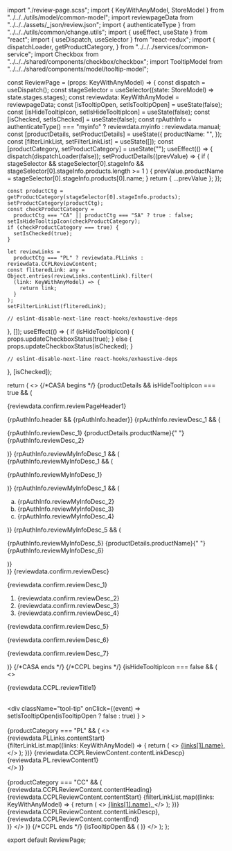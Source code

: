 import "./review-page.scss";
import { KeyWithAnyModel, StoreModel } from "../../../utils/model/common-model";
import reviewpageData from "../../../assets/_json/review.json";
import { authenticateType } from "../../../utils/common/change.utils";
import { useEffect, useState } from "react";
import { useDispatch, useSelector } from "react-redux";
import {
  dispatchLoader,
  getProductCategory,
} from "../../../services/common-service";
import Checkbox from "../../../shared/components/checkbox/checkbox";
import TooltipModel from "../../../shared/components/model/tooltip-model";

const ReviewPage = (props: KeyWithAnyModel) => {
  const dispatch = useDispatch();
  const stageSelector = useSelector((state: StoreModel) => state.stages.stages);
  const reviewdata: KeyWithAnyModel = reviewpageData;
  const [isTooltipOpen, setIsTooltipOpen] = useState(false);
  const [isHideTooltipIcon, setIsHideTooltipIcon] = useState<boolean>(false);
  const [isChecked, setIsChecked] = useState<boolean>(false);
  const rpAuthInfo =
    authenticateType() === "myinfo" ? reviewdata.myinfo : reviewdata.manual;
  const [productDetails, setProductDetails] = useState({
    productName: "",
  });
  const [filterLinkList, setFilterLinkList] = useState([]);
  const [productCategory, setProductCategory] = useState("");
  useEffect(() => {
    dispatch(dispatchLoader(false));
    setProductDetails((prevValue) => {
      if (
        stageSelector &&
        stageSelector[0].stageInfo &&
        stageSelector[0].stageInfo.products.length >= 1
      ) {
        prevValue.productName = stageSelector[0].stageInfo.products[0].name;
      }
      return { ...prevValue };
    });

    const productCtg = getProductCategory(stageSelector[0].stageInfo.products);
    setProductCategory(productCtg);
    const checkProductCategory =
      productCtg === "CA" || productCtg === "SA" ? true : false;
    setIsHideTooltipIcon(checkProductCategory);
    if (checkProductCategory === true) {
      setIsChecked(true);
    }

    let reviewLinks =
      productCtg === "PL" ? reviewdata.PLLinks : reviewdata.CCPLReviewContent;
    const fliteredLink: any = Object.entries(reviewLinks.contentLink).filter(
      (link: KeyWithAnyModel) => {
        return link;
      }
    );
    setFilterLinkList(fliteredLink);

    // eslint-disable-next-line react-hooks/exhaustive-deps
  }, []);
  useEffect(() => {
    if (isHideTooltipIcon) {
      props.updateCheckboxStatus(true);
    } else {
      props.updateCheckboxStatus(isChecked);
    }

    // eslint-disable-next-line react-hooks/exhaustive-deps
  }, [isChecked]);

  return (
    <>
      {/*CASA begins */}
      {productDetails && isHideTooltipIcon === true && (
        <div className="field__group">
          <div className="review__content">
            <label className="review__content--header">
              <p>{reviewdata.confirm.reviewPageHeader1}</p>
            </label>
            {rpAuthInfo.header && <label>{rpAuthInfo.header}</label>}
            {rpAuthInfo.reviewDesc_1 && (
              <div className="review__content--body">
                <p>
                  {rpAuthInfo.reviewDesc_1} {productDetails.productName}{" "}
                  {rpAuthInfo.reviewDesc_2}
                </p>
              </div>
            )}
            {rpAuthInfo.reviewMyInfoDesc_1 && (
              <div className="review__content--body">
                {rpAuthInfo.reviewMyInfoDesc_1 && (
                  <p>{rpAuthInfo.reviewMyInfoDesc_1}</p>
                )}
                {rpAuthInfo.reviewMyInfoDesc_1 && (
                  <ol type="a">
                    <li>{rpAuthInfo.reviewMyInfoDesc_2}</li>
                    <li>{rpAuthInfo.reviewMyInfoDesc_3}</li>
                    <li>{rpAuthInfo.reviewMyInfoDesc_4}</li>
                  </ol>
                )}
                {rpAuthInfo.reviewMyInfoDesc_5 && (
                  <p>
                    {rpAuthInfo.reviewMyInfoDesc_5} {productDetails.productName}{" "}
                    {rpAuthInfo.reviewMyInfoDesc_6}
                  </p>
                )}
              </div>
            )}
            <label>{reviewdata.confirm.reviewDesc}</label>
            <div className="review__content--body">
              <p>{reviewdata.confirm.reviewDesc_1}</p>
              <ol>
                <li>{reviewdata.confirm.reviewDesc_2}</li>
                <li>{reviewdata.confirm.reviewDesc_3}</li>
                <li>{reviewdata.confirm.reviewDesc_4}</li>
              </ol>
              <p>{reviewdata.confirm.reviewDesc_5}</p>
              <p>{reviewdata.confirm.reviewDesc_6}</p>
              <p>{reviewdata.confirm.reviewDesc_7}</p>
            </div>
          </div>
        </div>
      )}
      {/*CASA ends */}
      {/*CCPL begins */}
      {isHideTooltipIcon === false && (
        <>
          <div className="review__ccpl__content">
            <div className="review__title">
              <div className="review__title__label">
              <p>{reviewdata.CCPL.reviewTitle1}</p>
            </div>            
            <div className="tool-tip__icon">
              <div
                className="tool-tip"
                onClick={(event) =>
                  setIsTooltipOpen(isTooltipOpen ? false : true)
                }
              ></div>
            </div>             
            </div>
            {productCategory === "PL" && (
              <>
                <div className="review__top__content">
                  <div>{reviewdata.PLLinks.contentStart}</div>
                  {filterLinkList.map((links: KeyWithAnyModel) => {
                    return (
                      <>
                        <a
                          target="_blank"
                          rel="noreferrer"
                          href={links[1].path}
                        >
                          {links[1].name},
                        </a>
                      </>
                    );
                  })}
                  {reviewdata.CCPLReviewContent.contentLinkDescp}
                </div>
                <div className="review__top__content">
                  {reviewdata.PL.reviewContent1}
                </div>
              </>
            )}
          </div>
          <div className="review__checkbox">
          <Checkbox
              reviewHeader={reviewdata.CCPL.reviewHeader}
              reviewDescp1={reviewdata.CCPL.reviewDescp1}
              reviewDescpoint1={reviewdata.CCPL.reviewDescpoint1}
              reviewDescpoint2={reviewdata.CCPL.reviewDescpoint2}
              reviewDescp2={reviewdata.CCPL.reviewDescp2}
              reviewDescp3={reviewdata.CCPL.reviewDescp3}
              reviewDescp4={reviewdata.CCPL.reviewDescp4}
              checkedStatus={isChecked}
              setCheckedStatus={setIsChecked}
            />                        
          </div>
          {productCategory === "CC" && (
            <div className="review__ccpl__content">
              <div className="review__content--header">
                <label>{reviewdata.CCPLReviewContent.contentHeading}</label>
              </div>
              <div>
                {reviewdata.CCPLReviewContent.contentStart}
                {filterLinkList.map((links: KeyWithAnyModel) => {
                  return (
                    <>
                      <a target="_blank" rel="noreferrer" href={links[1].path}>
                        {links[1].name},
                      </a>
                    </>
                  );
                })}
                {reviewdata.CCPLReviewContent.contentLinkDescp},
                {reviewdata.CCPLReviewContent.contentEnd}
              </div>
            </div>
          )}
        </>
      )}
      {/*CCPL ends */}
      {isTooltipOpen && (
        <TooltipModel
          isTooltipOpen={isTooltipOpen}
          data="review"
          setIsTooltipOpen={setIsTooltipOpen}
          productCategory={productCategory}
        />
      )}
    </>
  );
};

export default ReviewPage;
